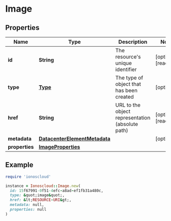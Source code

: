 # Image

## Properties

| Name | Type | Description | Notes |
| ---- | ---- | ----------- | ----- |
| **id** | **String** | The resource&#39;s unique identifier | [optional][readonly] |
| **type** | [**Type**](Type.md) | The type of object that has been created | [optional] |
| **href** | **String** | URL to the object representation (absolute path) | [optional][readonly] |
| **metadata** | [**DatacenterElementMetadata**](DatacenterElementMetadata.md) |  | [optional] |
| **properties** | [**ImageProperties**](ImageProperties.md) |  |  |

## Example

```ruby
require 'ionoscloud'

instance = Ionoscloud::Image.new(
  id: 15f67991-0f51-4efc-a8ad-ef1fb31a480c,
  type: &quot;image&quot;,
  href: &lt;RESOURCE-URI&gt;,
  metadata: null,
  properties: null
)
```

